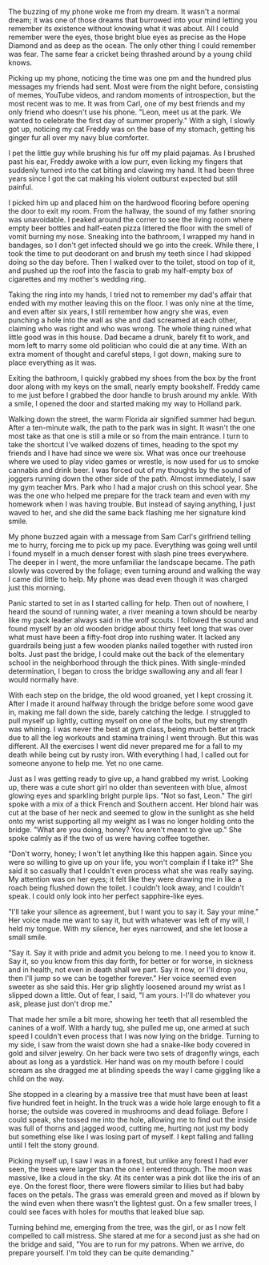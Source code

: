  The buzzing of my phone woke me from my dream. It wasn't a normal dream; it was one of those dreams that burrowed into your mind letting you remember its existence without knowing what it was about. All I could remember were the eyes, those bright blue eyes as precise as the Hope Diamond and as deep as the ocean. The only other thing I could remember was fear. The same fear a cricket being thrashed around by a young child knows.

Picking up my phone, noticing the time was one pm and the hundred plus messages my friends had sent. Most were from the night before, consisting of memes, YouTube videos, and random moments of introspection, but the most recent was to me. It was from Carl, one of my best friends and my only friend who doesn't use his phone. "Leon, meet us at the park. We wanted to celebrate the first day of summer properly." With a sigh, I slowly got up, noticing my cat Freddy was on the base of my stomach, getting his ginger fur all over my navy blue comforter. 

I pet the little guy while brushing his fur off my plaid pajamas. As I brushed past his ear, Freddy awoke with a low purr, even licking my fingers that suddenly turned into the cat biting and clawing my hand. It had been three years since I got the cat making his violent outburst expected but still painful.

I picked him up and placed him on the hardwood flooring before opening the door to exit my room. From the hallway, the sound of my father snoring was unavoidable. I peaked around the corner to see the living room where empty beer bottles and half-eaten pizza littered the floor with the smell of vomit burning my nose. Sneaking into the bathroom, I wrapped my hand in bandages, so I don't get infected should we go into the creek. While there, I took the time to put deodorant on and brush my teeth since I had skipped doing so the day before. Then I walked over to the toilet, stood on top of it, and pushed up the roof into the fascia to grab my half-empty box of cigarettes and my mother's wedding ring. 

Taking the ring into my hands, I tried not to remember my dad's affair that ended with my mother leaving this on the floor. I was only nine at the time, and even after six years, I still remember how angry she was, even punching a hole into the wall as she and dad screamed at each other, claiming who was right and who was wrong. The whole thing ruined what little good was in this house. Dad became a drunk, barely fit to work, and mom left to marry some old politician who could die at any time. With an extra moment of thought and careful steps, I got down, making sure to place everything as it was.

Exiting the bathroom, I quickly grabbed my shoes from the box by the front door along with my keys on the small, nearly empty bookshelf. Freddy came to me just before I grabbed the door handle to brush around my ankle. With a smile, I opened the door and started making my way to Holland park.

Walking down the street, the warm Florida air signified summer had begun. After a ten-minute walk, the path to the park was in sight. It wasn't the one most take as that one is still a mile or so from the main entrance. I turn to take the shortcut I've walked dozens of times, heading to the spot my friends and I have had since we were six. What was once our treehouse where we used to play video games or wrestle, is now used for us to smoke cannabis and drink beer. I was forced out of my thoughts by the sound of joggers running down the other side of the path. Almost immediately, I saw my gym teacher Mrs. Park who I had a major crush on this school year. She was the one who helped me prepare for the track team and even with my homework when I was having trouble. But instead of saying anything, I just waved to her, and she did the same back flashing me her signature kind smile.

My phone buzzed again with a message from Sam Carl's girlfriend telling me to hurry, forcing me to pick up my pace. Everything was going well until I found myself in a much denser forest with slash pine trees everywhere. The deeper in I went, the more unfamiliar the landscape became. The path slowly was covered by the foliage; even turning around and walking the way I came did little to help. My phone was dead even though it was charged just this morning. 

Panic started to set in as I started calling for help. Then out of nowhere, I heard the sound of running water, a river meaning a town should be nearby like my pack leader always said in the wolf scouts. I followed the sound and found myself by an old wooden bridge about thirty feet long that was over what must have been a fifty-foot drop into rushing water. It lacked any guardrails being just a few wooden planks nailed together with rusted iron bolts. Just past the bridge, I could make out the back of the elementary school in the neighborhood through the thick pines. With single-minded determination, I began to cross the bridge swallowing any and all fear I would normally have.

With each step on the bridge, the old wood groaned, yet I kept crossing it. After I made it around halfway through the bridge before some wood gave in, making me fall down the side, barely catching the ledge. I struggled to pull myself up lightly, cutting myself on one of the bolts, but my strength was whining. I was never the best at gym class, being much better at track due to all the leg workouts and stamina training I went through. But this was different. All the exercises I went did never prepared me for a fall to my death while being cut by rusty iron. With everything I had, I called out for someone anyone to help me. Yet no one came.

Just as I was getting ready to give up, a hand grabbed my wrist. Looking up, there was a cute short girl no older than seventeen with blue, almost glowing eyes and sparkling bright purple lips. "Not so fast, Leon." The girl spoke with a mix of a thick French and Southern accent. Her blond hair was cut at the base of her neck and seemed to glow in the sunlight as she held onto my wrist supporting all my weight as I was no longer holding onto the bridge. "What are you doing, honey? You aren't meant to give up." She spoke calmly as if the two of us were having coffee together. 

"Don't worry, honey; I won't let anything like this happen again. Since you were so willing to give up on your life, you won't complain if I take it?" She said it so casually that I couldn't even process what she was really saying. My attention was on her eyes; it felt like they were drawing me in like a roach being flushed down the toilet. I couldn't look away, and I couldn't speak. I could only look into her perfect sapphire-like eyes.

"I'll take your silence as agreement, but I want you to say it. Say your mine." Her voice made me want to say it, but with whatever was left of my will, I held my tongue. With my silence, her eyes narrowed, and she let loose a small smile.

"Say it. Say it with pride and admit you belong to me. I need you to know it. Say it, so you know from this day forth, for better or for worse, in sickness and in health, not even in death shall we part. Say it now, or I'll drop you, then I'll jump so we can be together forever." Her voice seemed even sweeter as she said this. Her grip slightly loosened around my wrist as I slipped down a little. Out of fear, I said, "I am yours. I-I'll do whatever you ask, please just don't drop me."

That made her smile a bit more, showing her teeth that all resembled the canines of a wolf. With a hardy tug, she pulled me up, one armed at such speed I couldn't even process that I was now lying on the bridge. Turning to my side, I saw from the waist down she had a snake-like body covered in gold and silver jewelry. On her back were two sets of dragonfly wings, each about as long as a yardstick. Her hand was on my mouth before I could scream as she dragged me at blinding speeds the way I came giggling like a child on the way. 

She stopped in a clearing by a massive tree that must have been at least five hundred feet in height. In the truck was a wide hole large enough to fit a horse; the outside was covered in mushrooms and dead foliage. Before I could speak, she tossed me into the hole, allowing me to find out the inside was full of thorns and jagged wood, cutting me, hurting not just my body but something else like I was losing part of myself. I kept falling and falling until I felt the stony ground.

Picking myself up, I saw I was in a forest, but unlike any forest I had ever seen, the trees were larger than the one I entered through. The moon was massive, like a cloud in the sky. At its center was a pink dot like the iris of an eye. On the forest floor, there were flowers similar to lilies but had baby faces on the petals. The grass was emerald green and moved as if blown by the wind even when there wasn't the lightest gust. On a few smaller trees, I could see faces with holes for mouths that leaked blue sap.

Turning behind me, emerging from the tree, was the girl, or as I now felt compelled to call mistress. She stared at me for a second just as she had on the bridge and said, "You are to run for my patrons. When we arrive, do prepare yourself. I'm told they can be quite demanding."